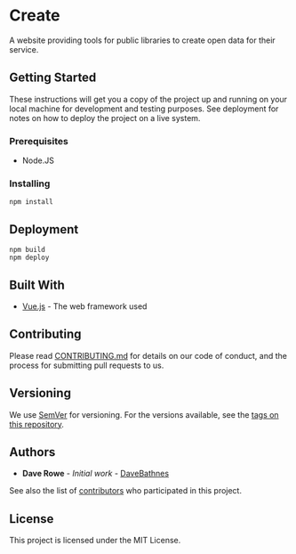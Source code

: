# Create
A website providing tools for public libraries to create open data for their service.

## Getting Started

These instructions will get you a copy of the project up and running on your local machine for development and testing purposes. See deployment for notes on how to deploy the project on a live system.

### Prerequisites

* Node.JS

### Installing

```
npm install
```

## Deployment

```
npm build
npm deploy
```

## Built With

* [Vue.js](https://vuejs.org/) - The web framework used

## Contributing

Please read [CONTRIBUTING.md](https://gist.github.com/PurpleBooth/b24679402957c63ec426) for details on our code of conduct, and the process for submitting pull requests to us.

## Versioning

We use [SemVer](http://semver.org/) for versioning. For the versions available, see the [tags on this repository](https://github.com/your/project/tags). 

## Authors

* **Dave Rowe** - *Initial work* - [DaveBathnes](https://github.com/DaveBathnes)

See also the list of [contributors](https://github.com/your/project/contributors) who participated in this project.

## License

This project is licensed under the MIT License.
